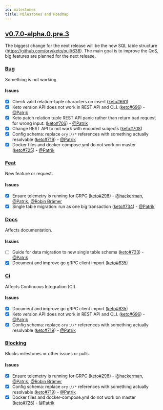 ```yaml
---
id: milestones
title: Milestones and Roadmap
---
```


## [v0.7.0-alpha.0.pre.3](https://github.com/ory/keto/milestone/5)

The biggest change for the next release will be the new SQL table structure
(https://github.com/ory/keto/pull/638). The main goal is to improve the QoS, big
features are planned for the next release.

### [Bug](https://github.com/ory/keto/labels/bug)

Something is not working.

#### Issues

- [x] Check valid relation-tuple characters on insert
      ([keto#661](https://github.com/ory/keto/issues/661))
- [x] Keto version API does not work in REST API and CLI.
      ([keto#696](https://github.com/ory/keto/issues/696)) -
      [@Patrik](https://github.com/zepatrik)
- [x] Keto patch relation tuple REST API panic rather than return bad request
      for wrong input. ([keto#706](https://github.com/ory/keto/issues/706)) -
      [@Patrik](https://github.com/zepatrik)
- [x] Change REST API to not work with encoded subjects
      ([keto#708](https://github.com/ory/keto/issues/708))
- [x] Config schema: replace `ory://*` references with something actually
      resolvable ([keto#719](https://github.com/ory/keto/issues/719)) -
      [@Patrik](https://github.com/zepatrik)
- [x] Docker files and docker-compose.yml do not work on master
      ([keto#725](https://github.com/ory/keto/issues/725)) -
      [@Patrik](https://github.com/zepatrik)

### [Feat](https://github.com/ory/keto/labels/feat)

New feature or request.

#### Issues

- [x] Ensure telemetry is running for GRPC
      ([keto#298](https://github.com/ory/keto/issues/298)) -
      [@hackerman](https://github.com/aeneasr),
      [@Patrik](https://github.com/zepatrik),
      [@Robin Brämer](https://github.com/robinbraemer)
- [x] Single table migration: run as one big transaction
      ([keto#734](https://github.com/ory/keto/issues/734)) -
      [@Patrik](https://github.com/zepatrik)

### [Docs](https://github.com/ory/keto/labels/docs)

Affects documentation.

#### Issues

- [ ] Guide for data migration to new single table schema
      ([keto#733](https://github.com/ory/keto/issues/733)) -
      [@Patrik](https://github.com/zepatrik)
- [x] Document and improve go gRPC client import
      ([keto#635](https://github.com/ory/keto/issues/635))

### [Ci](https://github.com/ory/keto/labels/ci)

Affects Continuous Integration (CI).

#### Issues

- [x] Document and improve go gRPC client import
      ([keto#635](https://github.com/ory/keto/issues/635))
- [x] Keto version API does not work in REST API and CLI.
      ([keto#696](https://github.com/ory/keto/issues/696)) -
      [@Patrik](https://github.com/zepatrik)
- [x] Config schema: replace `ory://*` references with something actually
      resolvable ([keto#719](https://github.com/ory/keto/issues/719)) -
      [@Patrik](https://github.com/zepatrik)

### [Blocking](https://github.com/ory/keto/labels/blocking)

Blocks milestones or other issues or pulls.

#### Issues

- [x] Ensure telemetry is running for GRPC
      ([keto#298](https://github.com/ory/keto/issues/298)) -
      [@hackerman](https://github.com/aeneasr),
      [@Patrik](https://github.com/zepatrik),
      [@Robin Brämer](https://github.com/robinbraemer)
- [x] Config schema: replace `ory://*` references with something actually
      resolvable ([keto#719](https://github.com/ory/keto/issues/719)) -
      [@Patrik](https://github.com/zepatrik)
- [x] Docker files and docker-compose.yml do not work on master
      ([keto#725](https://github.com/ory/keto/issues/725)) -
      [@Patrik](https://github.com/zepatrik)

